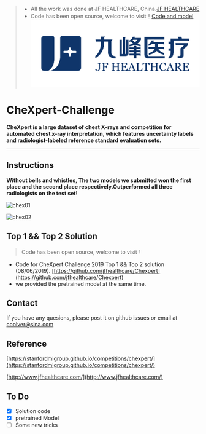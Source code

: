 > * All the work was done at JF HEALTHCARE, China.[JF HEALTHCARE](http://www.jfhealthcare.com/#home)
> * Code has been open source, welcome to visit！[Code and model](https://github.com/jfhealthcare/Chexpert)
> ![logo](image/logo.png)


# CheXpert-Challenge
**CheXpert is a large dataset of chest X-rays and competition for automated chest x-ray interpretation, which features uncertainty labels and radiologist-labeled reference standard evaluation sets.**

------------------

## Instructions
**Without bells and whistles, The two models we submitted won the first place and the second place respectively.Outperformed all three radiologists on the test set!**

![chex01](https://github.com/deadpoppy/CheXpert-Challenge/blob/master/image/chex000.png)

![chex02](https://github.com/deadpoppy/CheXpert-Challenge/blob/master/image/chex001.png)
## Top 1 && Top 2 Solution
> Code has been open source, welcome to visit！

* Code for CheXpert Challenge 2019 Top 1 && Top 2 solution (08/06/2019).
[https://github.com/jfhealthcare/Chexpert](https://github.com/jfhealthcare/Chexpert)
* we provided the pretrained model at the same time.

## Contact
If you have any quesions, please post it on github issues or email at coolver@sina.com
## Reference

[https://stanfordmlgroup.github.io/competitions/chexpert/](https://stanfordmlgroup.github.io/competitions/chexpert/)

[http://www.jfhealthcare.com/](http://www.jfhealthcare.com/)

## To Do
* [x] Solution code
* [x] pretrained Model
* [ ] Some new tricks